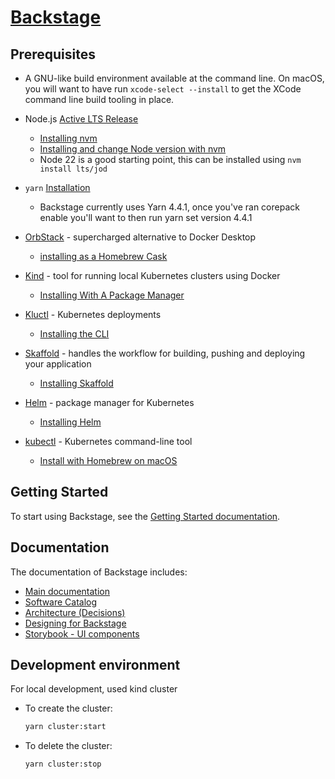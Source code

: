 # [Backstage](https://backstage.io)

## Prerequisites

- A GNU-like build environment available at the command line. On macOS, you will want to have run `xcode-select --install` to get the XCode command line build tooling in place.

- Node.js [Active LTS Release](https://backstage.io/docs/overview/versioning-policy/#nodejs-releases)
    - [Installing nvm](https://github.com/nvm-sh/nvm?tab=readme-ov-file#installing-and-updating)
    - [Installing and change Node version with nvm](https://nodejs.org/en/download/package-manager/#nvm)
    - Node 22 is a good starting point, this can be installed using `nvm install lts/jod`

- `yarn` [Installation](https://yarnpkg.com/getting-started/install)
    - Backstage currently uses Yarn 4.4.1, once you've ran corepack enable you'll want to then run yarn set version 4.4.1

- [OrbStack](https://docs.orbstack.dev) - supercharged alternative to Docker Desktop
    - [installing as a Homebrew Cask](https://docs.orbstack.dev/quick-start) 

- [Kind](https://kind.sigs.k8s.io) - tool for running local Kubernetes clusters using Docker
    - [Installing With A Package Manager](https://kind.sigs.k8s.io/docs/user/quick-start/#installing-with-a-package-manager)

- [Kluctl](https://kluctl.io) - Kubernetes deployments
    - [Installing the CLI](https://kluctl.io/docs/kluctl/installation/#installation-with-homebrew)

- [Skaffold](https://skaffold.dev) - handles the workflow for building, pushing and deploying your application
    - [Installing Skaffold](https://skaffold.dev/docs/install/#homebrew)

- [Helm](https://helm.sh) - package manager for Kubernetes
    - [Installing Helm](https://helm.sh/docs/intro/install/#through-package-managers) 

- [kubectl](https://kubernetes.io/docs/tasks/tools/) - Kubernetes command-line tool
    - [Install with Homebrew on macOS](https://kubernetes.io/docs/tasks/tools/install-kubectl-macos/#install-with-homebrew-on-macos)


## Getting Started

To start using Backstage, see the [Getting Started documentation](https://backstage.io/docs/getting-started).

## Documentation

The documentation of Backstage includes:

- [Main documentation](https://backstage.io/docs)
- [Software Catalog](https://backstage.io/docs/features/software-catalog/)
- [Architecture (Decisions)](https://backstage.io/docs/overview/architecture-overview)
- [Designing for Backstage](https://backstage.io/docs/dls/design)
- [Storybook - UI components](https://backstage.io/storybook)


## Development environment

For local development, used kind cluster

- To create the cluster:
  ```bash
  yarn cluster:start
  ```
- To delete the cluster:
  ```bash
  yarn cluster:stop
  ```
